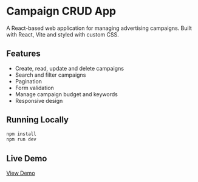 # Campaign CRUD App

A React-based web application for managing advertising campaigns. Built with React, Vite and styled with custom CSS.

## Features

-   Create, read, update and delete campaigns
-   Search and filter campaigns
-   Pagination
-   Form validation
-   Manage campaign budget and keywords
-   Responsive design

## Running Locally

```bash
npm install
npm run dev
```

## Live Demo

[View Demo](https://campaign-crud-app-nine.vercel.app/)
